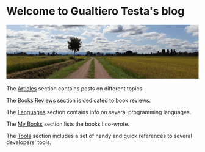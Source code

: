 # Welcome to Gualtiero Testa's blog

![Home](assets/images/home.jpg)

The [Articles](articles/index.md) section contains posts on different topics.

The [Books Reviews](books/index.md) section is dedicated to book reviews.

The [Languages](languages/index.md) section contains info on several programming languages.

The [My Books](my-books.md) section lists the books I co-wrote.

The [Tools](tools/index.md) section includes a set of handy and quick references to several developers' tools.
